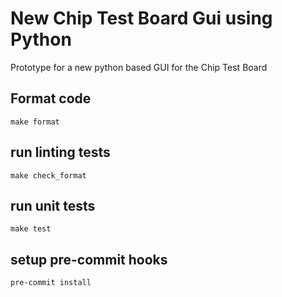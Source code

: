 # New Chip Test Board Gui using Python
Prototype for a new python based GUI for the Chip Test Board

## Format code

```
make format
```

## run linting tests

```
make check_format
```

## run unit tests

```
make test
```

## setup pre-commit hooks
```
pre-commit install
```
